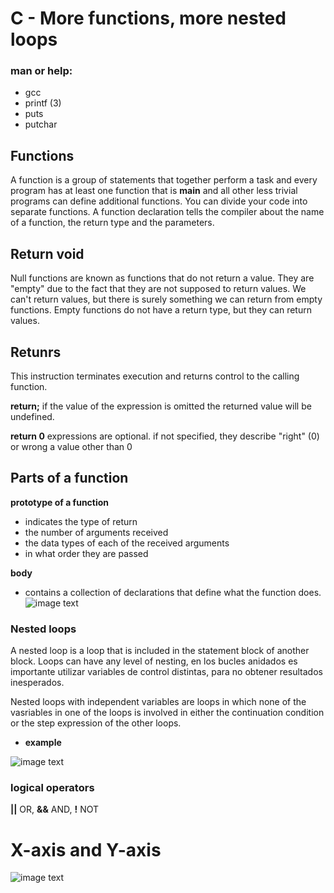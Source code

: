 # C - More functions, more nested loops
### man or help:

* gcc
* printf (3)
* puts
* putchar
## Functions
A function is a group of statements that together perform a task and every program has at least one function that is **main** and all other less trivial programs can define additional functions.
You can divide your code into separate functions.
A function declaration tells the compiler about the name of a function, the return type and the parameters.
## Return void
Null functions are known as functions that do not return a value. They are "empty" due to the fact that they are not supposed to return values. We can't return values, but there is surely something we can return from empty functions. Empty functions do not have a return type, but they can return values.
## Retunrs
This instruction terminates execution and returns control to the calling function.

**return;**
if the value of the expression is omitted the returned value will be undefined.

**return 0** expressions are optional. 
 if not specified, they describe "right" (0) or wrong a value other than 0
## Parts of a function
**prototype of a function**
* indicates the type of return
* the number of arguments received
* the data types of each of the received arguments
* in what order they are passed

**body**
* contains a collection of declarations that define what the function does.
![image text](https://dotnettutorials.net/wp-content/uploads/2020/10/word-image-22.png)
### Nested loops
A nested loop is a loop that is included in the statement block of another block. Loops can have any level of nesting, en los bucles anidados es importante utilizar variables de control distintas, para no obtener resultados inesperados.

Nested loops with independent variables are loops in which none of the vasriables in one of the loops is involved in either the continuation condition or the step expression of the other loops.
* **example**

![image text](https://eecs.oregonstate.edu/ecampus-video/CS161/template/chapter_5/chapter5_images/5_22.png)

### logical operators
**||** OR, **&&** AND, **!** NOT
# X-axis and Y-axis

![image text](https://www.mvblog.cl/wp-content/uploads/2011/08/acad_coordenadas01-1.png)
